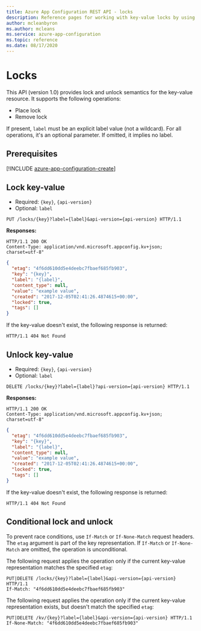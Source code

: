 ```yaml
---
title: Azure App Configuration REST API - locks
description: Reference pages for working with key-value locks by using the Azure App Configuration REST API
author: mcleanbyron
ms.author: mcleans
ms.service: azure-app-configuration
ms.topic: reference
ms.date: 08/17/2020
---
```


# Locks

This API (version 1.0) provides lock and unlock semantics for the key-value resource. It supports the following operations:

- Place lock
- Remove lock

If present, `label` must be an explicit label value (not a wildcard). For all operations, it's an optional parameter. If omitted, it implies no label.

## Prerequisites

[!INCLUDE [azure-app-configuration-create](../../includes/azure-app-configuration-rest-api-prereqs.md)]

## Lock key-value

- Required: ``{key}``, ``{api-version}``  
- Optional: ``label``

```http
PUT /locks/{key}?label={label}&api-version={api-version} HTTP/1.1
```

**Responses:**

```http
HTTP/1.1 200 OK
Content-Type: application/vnd.microsoft.appconfig.kv+json; charset=utf-8"
```

```json
{
  "etag": "4f6dd610dd5e4deebc7fbaef685fb903",
  "key": "{key}",
  "label": "{label}",
  "content_type": null,
  "value": "example value",
  "created": "2017-12-05T02:41:26.4874615+00:00",
  "locked": true,
  "tags": []
}
```

If the key-value doesn't exist, the following response is returned:

```http
HTTP/1.1 404 Not Found
```

## Unlock key-value

- Required: ``{key}``, ``{api-version}``  
- Optional: ``label``

```http
DELETE /locks/{key}?label={label}?api-version={api-version} HTTP/1.1
```

**Responses:**

```http
HTTP/1.1 200 OK
Content-Type: application/vnd.microsoft.appconfig.kv+json; charset=utf-8"
```

```json
{
  "etag": "4f6dd610dd5e4deebc7fbaef685fb903",
  "key": "{key}",
  "label": "{label}",
  "content_type": null,
  "value": "example value",
  "created": "2017-12-05T02:41:26.4874615+00:00",
  "locked": true,
  "tags": []
}
```

If the key-value doesn't exist, the following response is returned:

```http
HTTP/1.1 404 Not Found
```

## Conditional lock and unlock

To prevent race conditions, use `If-Match` or `If-None-Match` request headers. The `etag` argument is part of the key representation. If `If-Match` or `If-None-Match` are omitted, the operation is unconditional.

The following request applies the operation only if the current key-value representation matches the specified `etag`:

```http
PUT|DELETE /locks/{key}?label={label}&api-version={api-version} HTTP/1.1
If-Match: "4f6dd610dd5e4deebc7fbaef685fb903"
```

The following request applies the operation only if the current key-value representation exists, but doesn't match the specified `etag`:

```http
PUT|DELETE /kv/{key}?label={label}&api-version={api-version} HTTP/1.1
If-None-Match: "4f6dd610dd5e4deebc7fbaef685fb903"
```
